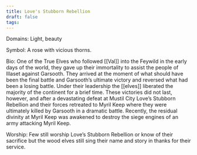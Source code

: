 ```yaml
---
title: Love's Stubborn Rebellion
draft: false
tags:
---
```

Domains: Light, beauty

Symbol: A rose with vicious thorns. 

Bio: One of the True Elves who followed [[Val]] into the Feywild in the early days of the world, they gave up their immortality to assist the people of Illaset against Garsooth. They arrived at the moment of what should have been the final battle and Garsooth’s ultimate victory and reversed what had been a losing battle. Under their leadership the [[elves]] liberated the majority of the continent for a brief time. These victories did not last, however, and after a devastating defeat at Mustil City Love’s Stubborn Rebellion and their forces retreated to Myril Keep where they were ultimately killed by Garsooth in a dramatic battle. Recently, the residual divinity at Myril Keep was awakened to destroy the siege engines of an army attacking Myril Keep. 

Worship: Few still worship Love’s Stubborn Rebellion or know of their sacrifice but the wood elves still sing their name and story in thanks for their service.